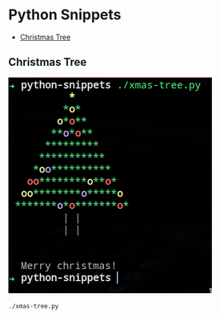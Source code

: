 # Python Snippets

<!-- vim-markdown-toc Marked -->

* [Christmas Tree](#christmas-tree)

<!-- vim-markdown-toc -->

## Christmas Tree

![xmas-tree](img/xmas-tree.png)

    ./xmas-tree.py

